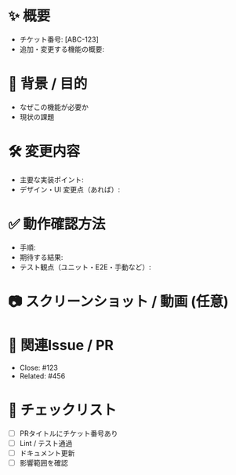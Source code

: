 # ✨ 概要
- チケット番号: [ABC-123]
- 追加・変更する機能の概要:

# 📌 背景 / 目的
- なぜこの機能が必要か
- 現状の課題

# 🛠 変更内容
- 主要な実装ポイント:
- デザイン・UI 変更点（あれば）:

# ✅ 動作確認方法
- 手順:
- 期待する結果:
- テスト観点（ユニット・E2E・手動など）:

# 📷 スクリーンショット / 動画 (任意)

# 🔗 関連Issue / PR
- Close: #123
- Related: #456

# 🧾 チェックリスト
- [ ] PRタイトルにチケット番号あり
- [ ] Lint / テスト通過
- [ ] ドキュメント更新
- [ ] 影響範囲を確認
